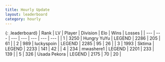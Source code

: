 ```yaml
---
title: Hourly Update
layout: leaderboard
category: hourly
---
```


{: .leaderboard}
| Rank | LV | Player | Division | Elo | Wins | Losses |
| --- | --- | --- | --- | --- | --- | --- |
| <span data-change="0">1</span> | 3250 | <span title="ID: 164871">Hungry YuYu</span> | LEGEND | <span data-change="-10">2286</span> | <span data-change="1">205</span> | <span data-change="1">61</span> |
| <span data-change="0">2</span> | 989 | <span title="ID: 512212">luckyspoin</span> | LEGEND | <span data-change="0">2285</span> | <span data-change="0">95</span> | <span data-change="0">26</span> |
| <span data-change="0">3</span> | 1993 | <span title="ID: 353063">Sktima</span> | LEGEND | <span data-change="0">2233</span> | <span data-change="0">141</span> | <span data-change="0">42</span> |
| <span data-change="0">4</span> | 234 | <span title="ID: 725963">mwashere1</span> | LEGEND | <span data-change="0">2201</span> | <span data-change="0">233</span> | <span data-change="0">139</span> |
| <span data-change="0">5</span> | 326 | <span title="ID: 641994">Usada Pekora</span> | LEGEND | <span data-change="0">2175</span> | <span data-change="0">70</span> | <span data-change="0">20</span> |